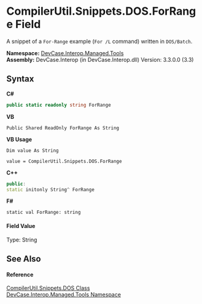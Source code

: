 # CompilerUtil.Snippets.DOS.ForRange Field
 

A snippet of a `For-Range` example (`For /L` command) written in `DOS/Batch`.

**Namespace:**&nbsp;<a href="N_DevCase_Interop_Managed_Tools">DevCase.Interop.Managed.Tools</a><br />**Assembly:**&nbsp;DevCase.Interop (in DevCase.Interop.dll) Version: 3.3.0.0 (3.3)

## Syntax

**C#**<br />
``` C#
public static readonly string ForRange
```

**VB**<br />
``` VB
Public Shared ReadOnly ForRange As String
```

**VB Usage**<br />
``` VB Usage
Dim value As String

value = CompilerUtil.Snippets.DOS.ForRange

```

**C++**<br />
``` C++
public:
static initonly String^ ForRange
```

**F#**<br />
``` F#
static val ForRange: string
```


#### Field Value
Type: String

## See Also


#### Reference
<a href="T_DevCase_Interop_Managed_Tools_CompilerUtil_Snippets_DOS">CompilerUtil.Snippets.DOS Class</a><br /><a href="N_DevCase_Interop_Managed_Tools">DevCase.Interop.Managed.Tools Namespace</a><br />
